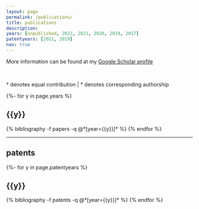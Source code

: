 ```yaml
---
layout: page
permalink: /publications/
title: publications
description:
years: [unpublished, 2022, 2021, 2020, 2019, 2017]
patentyears: [2021, 2019]
nav: true
---
```

<!-- _pages/publications.md -->
<div class="publications">

More information can be found at my <a href="https://scholar.google.com/citations?user=9PY80DQAAAAJ">Google Scholar profile</a>

<br>

† denotes equal contribution | * denotes corresponding authorship

{%- for y in page.years %}
  <h2 class="year">{{y}}</h2>
  {% bibliography -f papers -q @*[year={{y}}]* %}
{% endfor %}

</div>

---

## patents

<div class="publications">

{%- for y in page.patentyears %}
  <h2 class="year">{{y}}</h2>
  {% bibliography -f patents -q @*[year={{y}}]* %}
{% endfor %}

</div>
